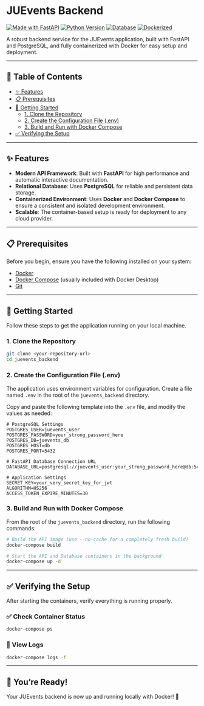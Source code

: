 # JUEvents Backend

[![Made with FastAPI](https://img.shields.io/badge/Made%20with-FastAPI-green.svg)](https://fastapi.tiangolo.com/)
[![Python Version](https://img.shields.io/badge/Python-3.11-blue.svg)](https://www.python.org/)
[![Database](https://img.shields.io/badge/Database-PostgreSQL-blue.svg)](https://www.postgresql.org/)
[![Dockerized](https://img.shields.io/badge/Dockerized-Yes-blue.svg)](https://www.docker.com/)

A robust backend service for the JUEvents application, built with FastAPI and PostgreSQL, and fully containerized with Docker for easy setup and deployment.

---

## 📖 Table of Contents

- [✨ Features](#-features)
- [📋 Prerequisites](#-prerequisites)
- [🚀 Getting Started](#-getting-started)
  - [1. Clone the Repository](#1-clone-the-repository)
  - [2. Create the Configuration File (.env)](#2-create-the-configuration-file-env)
  - [3. Build and Run with Docker Compose](#3-build-and-run-with-docker-compose)
- [✅ Verifying the Setup](#-verifying-the-setup)
  
---

## ✨ Features

- **Modern API Framework**: Built with **FastAPI** for high performance and automatic interactive documentation.
- **Relational Database**: Uses **PostgreSQL** for reliable and persistent data storage.
- **Containerized Environment**: Uses **Docker** and **Docker Compose** to ensure a consistent and isolated development environment.
- **Scalable**: The container-based setup is ready for deployment to any cloud provider.

---

## 📋 Prerequisites

Before you begin, ensure you have the following installed on your system:

- [Docker](https://www.docker.com/get-started)
- [Docker Compose](https://docs.docker.com/compose/install/) (usually included with Docker Desktop)
- [Git](https://git-scm.com/downloads)

---

## 🚀 Getting Started

Follow these steps to get the application running on your local machine.

### 1. Clone the Repository

```bash
git clone <your-repository-url>
cd juevents_backend
```

### 2. Create the Configuration File (.env)

The application uses environment variables for configuration. Create a file named `.env` in the root of the `juevents_backend` directory.

Copy and paste the following template into the `.env` file, and modify the values as needed:

```env
# PostgreSQL Settings
POSTGRES_USER=juevents_user
POSTGRES_PASSWORD=your_strong_password_here
POSTGRES_DB=juevents_db
POSTGRES_HOST=db
POSTGRES_PORT=5432

# FastAPI Database Connection URL
DATABASE_URL=postgresql://juevents_user:your_strong_password_here@db:5432/juevents_db

# Application Settings
SECRET_KEY=your_very_secret_key_for_jwt
ALGORITHM=HS256
ACCESS_TOKEN_EXPIRE_MINUTES=30
```

### 3. Build and Run with Docker Compose

From the root of the `juevents_backend` directory, run the following commands:

```bash
# Build the API image (use --no-cache for a completely fresh build)
docker-compose build

# Start the API and Database containers in the background
docker-compose up -d
```

---

## ✅ Verifying the Setup

After starting the containers, verify everything is running properly.

### ✅ Check Container Status

```bash
docker-compose ps
```

### 📜 View Logs

```bash
docker-compose logs -f
```

---

## 🎉 You’re Ready!

Your JUEvents backend is now up and running locally with Docker! 🚀
